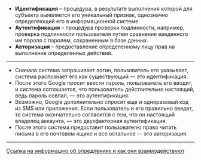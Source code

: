 * __Идентификация__ – процедура, в результате выполнения которой для субъекта выявляется его уникальный признак, однозначно определяющий его в информационной системе.
* __Аутентификация__ – процедура проверки подлинности, например, проверка подлинности пользователя путем сравнения введенного им пароля с паролем, сохраненным в базе данных.
* __Авторизация__ – предоставление определенному лицу прав на выполнение определенных действий.
***
* Сначала система запрашивает логин, пользователь его указывает, система распознает его как существующий — это идентификация.
* После этого Google просит ввести пароль, пользователь его вводит, и система соглашается, что пользователь действительно настоящий, ведь пароль совпал, — это аутентификация.
* Возможно, Google дополнительно спросит еще и одноразовый код из SMS или приложения. Если пользователь и его правильно введет, то система окончательно согласится с тем, что он настоящий владелец аккаунта, — это двухфакторная аутентификация.
* После этого система предоставит пользователю право читать письма в его почтовом ящике и все остальное — это авторизация.
***
[Ссылка на информацию об опредлениях и как они взаимодействуют](http://security.mosmetod.ru/paroli/192-identifikatsiya-autentifikatsiya-i-avtorizatsiya-v-chem-raznitsa) 